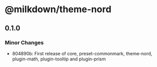 # @milkdown/theme-nord

## 0.1.0
### Minor Changes

- 804890b: First release of core, preset-commonmark, theme-nord, plugin-math, plugin-tooltip and plugin-prism
